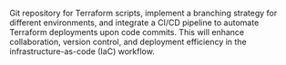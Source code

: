 Git repository for Terraform scripts, implement a branching strategy for different environments, and integrate a CI/CD pipeline to automate Terraform deployments upon code commits. This will enhance collaboration, version control, and deployment efficiency in the infrastructure-as-code (IaC) workflow.
